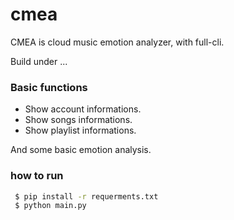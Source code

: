 # cmea

CMEA is cloud music emotion analyzer, with full-cli.


Build under ...


### Basic functions

- Show account informations.
- Show songs informations.
- Show playlist informations.

And some basic emotion analysis.

### how to run

```bash
 $ pip install -r requerments.txt
 $ python main.py
```

